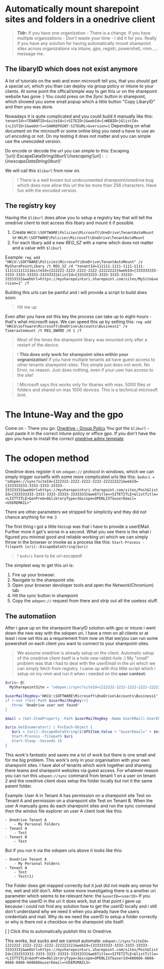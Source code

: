 # Automatically mount sharepoint sites and folders in a onedrive client
> **Tldr:** If you have one organization - There is a change. If you have multiple organizations - Don't waste your time - I did it for you.
Really if you have any solution for having automatically mount sharepoint sites across organizations via intune, gpo, registr, powershell, rmm ,... message me.

## The libaryID which does not exist anymore
A lot of tutorials on the web and even microsoft tell you, that you should get a special uri, which you than can deploy via group policy or intune to your clients.
At some point the offical/simple way to get this ur on the sharepoint website has gone :) You could press on the *Sync* button in sharepoint, which showed you some small popup which a little button "Copy LibaryID" and then you was done.

Nowadays it is quite complicated and you could build it manually like this:
`tenantId=<TENANTID>&siteId={<SITEID>}&webId={<WEBID>}&listId={<LISTID>}&webUrl=<SHAREPOINT-SITEURL>&version=1`
Depending on what document on the microsoft or some online blog you need u have to use an url encoding or not.
On my testing it does not matter and you can simple use the unencoded version.

Do encode or decode the url you can simple to this:
Escaping
'[uri]::EscapeDataString($liburl)'
Unescaping
'[uri]::UnescapeDataString($liburl)'

We will call this `$liburl` from now on.
> ! There is a well known but undocumented sharepoint/onedrive bug which does now allow this url the be more than 256 characters. Have fun with the encoded version.

## The registry key
Having the `$liburl` does allow you to setup a registry key that will tell the onedrive client to test access this libary and mount it if possible.

1. Create `HKCU:\SOFTWARE\Policies\Microsoft\OneDrive\TenantAutoMount` or `HKLM:\SOFTWARE\Policies\Microsoft\OneDrive\TenantAutoMount`
2. For each libary add a new *REG_SZ* with a name which does not matter and a value with `$liburl`

Example:
`reg add "HKCU:\SOFTWARE\Policies\Microsoft\OneDrive\TenantAutoMount" /v MySharePointLibary /t REG_SZ /d "tenantId=111111-1111-1111-1111-111111111111&siteId={222222-2222-2222-2222-22222222}&webId={333333333-3333-3333-33333-3333333}&listId={333333333-3333-3333-33333-3333333}&webUrl=https://mysharepointuri.sharepoint.com/sites/MySite&version=1" /f `

Building this urls can be painful and i will provide a script to build does soon:
> Hit me up

Even after you have set this key the process can take up to eight-hours - that's what microsoft says.
We can speed this up by setting this:
`reg add "HKCU\Software\Microsoft\OneDrive\Accounts\Business1" /v Timerautomount /t REG_QWORD /d 1 /f `

> Most of the times the sharepoint libary was mounted only after a restart of the device.

> ! **This does only work for sharepoint-sites within your orgnanization!** If you have multiple tenants ad have guest-access to other tenants sharepoint-sites. This simple just does not work. No Error, no reason. Just does nothing, even if your user has access to the site!

> ! Microsoft says this works only for libaries with max. 5000 files or folders and shared on max 1000 devices. This is a technical microsoft limit.

# The Intune-Way and the gpo
Come on - There you go: [Onedrive - Group Policy](https://docs.microsoft.com/en-us/onedrive/use-group-policy)
You got the `$liburl` - Just paste it in the correct intune policy or office gpo.
If you don't have the gpo you have to install the correct [onedrive admx template](https://docs.microsoft.com/en-us/onedrive/use-group-policy#manage-onedrive-using-group-policy)

# The odopen method
Onedrive does register it on `odopen://` protocol in windows, which we can simply trigger ourselfs with some more complicated urls like this:
`$oduri = "odopen://sync?siteId={222222-2222-2222-2222-22222222}&webId={333333333-3333-3333-33333-3333333}&webUrl=https://mysharepointuri.sharepoint.com/sites/Post&listId={333333333-3333-3333-33333-3333333}&webTitle=<SITETITLE>&listTitle=<LISTTITLE>&onPrem=0&libraryType=3&scope=OPENLIST&userEmail=<USEREMAIL>"`

There are other parameters we stripped for simplicity and they did not chance anything for me :)

The first thing i got a little hiccup was that i have to provide a userEMail. Further more it get's worse in a second. 
What you see there is the what i figured you minimal good and reliable working uri which we can simply throw in the browser or invoke as a process like this:
`Start-Process -filepath [uri]::EscapeDataString($uri)`
> ! `$oduri` have to be uri-escaped!

The simplest way to get this uri is:
1. Fire up your browser. 
2. Navigate to the sharepoint site.
3. Open your browser devoloper tools and open the *Network*(Chromium) tab
4. Hit the *sync* button in sharepoint
5. Copy the `adopen://` request from there and strip out all the useless stuff.

## The automatiion
After i gave up on the sharepoint libaryID solution with gpo or intune i went down the new way with the odopen uri.
I have a rmm on all clients or at least i now set this as a requirement from now on that we/you can run some powershell on each client you want to connect to your sharepoint-sites.

>  We assume onedrive is already setup on the client. Automatic setup of the onedrive client itself is a hole new rabbit-hole :)
My "small" problem was that i had to deal with the userEmail in the uri which we can simply fetch from registry.
I came up with this little script which i setup on my rmm and run it when i needed on the **user context**:

```powershell
$uris= @{
  MySharepointSite = "odopen://sync?siteId={222222-2222-2222-2222-22222222}&webId={333333333-3333-3333-33333-3333333}&webUrl=https://mysharepointuri.sharepoint.com/sites/Post&listId={333333333-3333-3333-33333-3333333}&webTitle=<SITETITLE>&listTitle=<LISTTITLE>&onPrem=0&libraryType=3&scope=OPENLIST}

$userMailRegKey="HKCU:\SOFTWARE\Microsoft\OneDrive\Accounts\Business1"
if (-not (Test-Path $userMailRegKey)){
   throw "OneDrive user not found"
}

$mail = (Get-ItemProperty -Path $userMailRegKey -Name UserEMail).UserEMail

$uris.GetEnumerator() | ForEach-Object {
   $uri = [uri]::EscapeDataString($($PSItem.Value + "&userEmail=" + $escapedMail))
   Start-Process -filepath $uri
   Start-Sleep -Seconds 15
}
```

This work's fantastic and saves me a lot of work but there is one small and for me big problem.
This work's only in your organisation with your own sharepoint sites.
I have alot of tenants which work together and shareing there teams and sharepoint websites via guest access.
For whatever reason you can run this `adopen://sync` command from tenant 1 on a user on tenant 2 and the onedrive client does setup the folder locally but not it the same parent folder. 

Example:
User A in Tenant A has permission on a sharepoint site Test on Tenant A and permission on a sharepoint site Test on Tenant B.
When the user A manually goes do each sharepoint sites and run the sync command then the windos file explorer on user A client look like this:
```
- Onedrive Tenant A
    - My Personal Folders
- Tenant A
    - Test
- Tenant B
    - Test
```
But if you run it via the odopen uris above it looks like this:
```
- Onedrive Tenant A
    - My Personal Folders
- Tenant A
    - Test
    - Test(1)
```
The Folder does get mapped correctly but it just did not made any sense for me, well and still don't.
After some more investigating there is a another uri parameter which seems to be relevant here: the `&userID=<userID>`
If you append the userID in the uri it does work, but at that point i gave up because i could not find any solution how to get the userID locally and i still don't understand why we need it when you already have the users credentials and mail.
Why do we need the userID to setup a folder correctly or why is there not a checkbox on the sharepoint site itself:

[ ] Click this to automatically publish this to Onedrive.

This works, but sucks and we cannot automate:
`odopen://sync?siteId={222222-2222-2222-2222-22222222}&webId={333333333-3333-3333-33333-3333333}&webUrl=https://mysharepointuri.sharepoint.com/sites/Post&listId={333333333-3333-3333-33333-3333333}&webTitle=<SITETITLE>&listTitle=<LISTTITLE>&onPrem=0&libraryType=3&scope=OPENLIST&userId=666666-6666-6666-6666-666666&userEmail=<USERSMAILS>`






